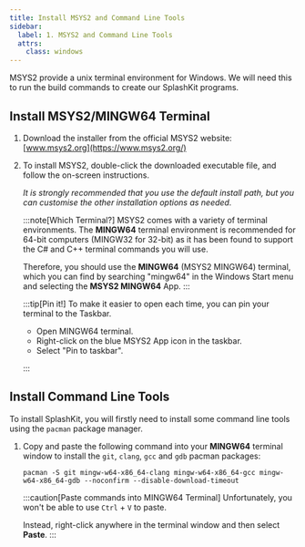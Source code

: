 ```yaml
---
title: Install MSYS2 and Command Line Tools
sidebar:
  label: 1. MSYS2 and Command Line Tools
  attrs:
    class: windows
---
```


MSYS2 provide a unix terminal environment for Windows. We will need this to run the build commands to create our SplashKit programs.

## Install MSYS2/MINGW64 Terminal

1. Download the installer from the official MSYS2 website: [www.msys2.org](https://www.msys2.org/)

2. To install MSYS2, double-click the downloaded executable file, and follow the on-screen instructions.

    *It is strongly recommended that you use the default install path, but you can customise the other installation options as needed.*

    :::note[Which Terminal?]
    MSYS2 comes with a variety of terminal environments. The **MINGW64** terminal environment is recommended for 64-bit computers (MINGW32 for 32-bit) as it has been found to support the C# and C++ terminal commands you will use.

    Therefore, you should use the **MINGW64** (MSYS2 MINGW64) terminal, which you can find by searching "mingw64" in the Windows Start menu and selecting the **MSYS2 MINGW64** App.
    :::

    :::tip[Pin it!]
    To make it easier to open each time, you can pin your terminal to the Taskbar.

    - Open MINGW64 terminal.
    - Right-click on the blue MSYS2 App icon in the taskbar.
    - Select "Pin to taskbar".

    :::

## Install Command Line Tools

To install SplashKit, you will firstly need to install some command line tools using the `pacman` package manager.

1. Copy and paste the following command into your **MINGW64** terminal window to install the `git`, `clang`, `gcc` and `gdb` pacman packages:

    ```shell
    pacman -S git mingw-w64-x86_64-clang mingw-w64-x86_64-gcc mingw-w64-x86_64-gdb --noconfirm --disable-download-timeout
    ```

    :::caution[Paste commands into MINGW64 Terminal]
    Unfortunately, you won't be able to use `Ctrl` + `V` to paste.

    Instead, right-click anywhere in the terminal window and then select **Paste**.
    :::
